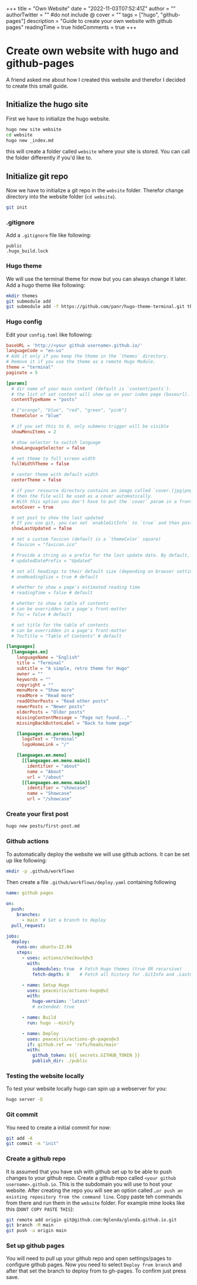 +++
title = "Own Website"
date = "2022-11-03T07:52:41Z"
author = ""
authorTwitter = "" #do not include @
cover = ""
tags = ["hugo", "github-pages"]
description = "Guide to create your own website with github pages"
readingTime = true
hideComments = true
+++
# Create own website with hugo and github-pages
A friend asked me about how I created this website and therefor I decided to create this small guide.

## Initialize the hugo site
First we have to initialize the hugo website.
```sh
hugo new site website
cd website
hugo new _index.md
```
this will create a folder called `website` where your site is stored.
You can call the folder differently if you'd like to.
## Initialize git repo
Now we have to initialize a git repo in the `website` folder.
Therefor change directory into the website folder (`cd website`).
```sh
git init
```
### .gitignore
Add a `.gitignore` file like following:
```gitignore
public
.hugo_build.lock
```
### Hugo theme
We will use the terminal theme for mow but you can always change it later.
Add a hugo theme like following:
```sh
mkdir themes
git submodule add
git submodule add -f https://github.com/panr/hugo-theme-terminal.git themes/terminal
```
### Hugo config
Edit your `config.toml` like following:
```toml
baseURL = 'http://<your github username>.github.io/'
languageCode = "en-us"
# Add it only if you keep the theme in the `themes` directory.
# Remove it if you use the theme as a remote Hugo Module.
theme = "terminal"
paginate = 5

[params]
  # dir name of your main content (default is `content/posts`).
  # the list of set content will show up on your index page (baseurl).
  contentTypeName = "posts"

  # ["orange", "blue", "red", "green", "pink"]
  themeColor = "blue"

  # if you set this to 0, only submenu trigger will be visible
  showMenuItems = 2

  # show selector to switch language
  showLanguageSelector = false

  # set theme to full screen width
  fullWidthTheme = false

  # center theme with default width
  centerTheme = false

  # if your resource directory contains an image called `cover.(jpg|png|webp)`,
  # then the file will be used as a cover automatically.
  # With this option you don't have to put the `cover` param in a front-matter.
  autoCover = true

  # set post to show the last updated
  # If you use git, you can set `enableGitInfo` to `true` and then post will automatically get the last updated
  showLastUpdated = false

  # set a custom favicon (default is a `themeColor` square)
  # favicon = "favicon.ico"

  # Provide a string as a prefix for the last update date. By default, it looks like this: 2020-xx-xx [Updated: 2020-xx-xx] :: Author
  # updatedDatePrefix = "Updated"

  # set all headings to their default size (depending on browser settings)
  # oneHeadingSize = true # default

  # whether to show a page's estimated reading time
  # readingTime = false # default

  # whether to show a table of contents
  # can be overridden in a page's front-matter
  # Toc = false # default

  # set title for the table of contents
  # can be overridden in a page's front-matter
  # TocTitle = "Table of Contents" # default

[languages]
  [languages.en]
    languageName = "English"
    title = "Terminal"
    subtitle = "A simple, retro theme for Hugo"
    owner = ""
    keywords = ""
    copyright = ""
    menuMore = "Show more"
    readMore = "Read more"
    readOtherPosts = "Read other posts"
    newerPosts = "Newer posts"
    olderPosts = "Older posts"
    missingContentMessage = "Page not found..."
    missingBackButtonLabel = "Back to home page"

    [languages.en.params.logo]
      logoText = "Terminal"
      logoHomeLink = "/"

    [languages.en.menu]
      [[languages.en.menu.main]]
        identifier = "about"
        name = "About"
        url = "/about"
      [[languages.en.menu.main]]
        identifier = "showcase"
        name = "Showcase"
        url = "/showcase"
```
### Create your first post
```sh
hugo new posts/first-post.md
```
### Github actions 
To automatically deploy the website we will use github actions.
It can be set up like following:
```sh
mkdir -p .github/workflows
```
Then create a file `.github/workflows/deploy.yaml` containing following
```yaml
name: github pages

on:
  push:
    branches:
      - main  # Set a branch to deploy
  pull_request:

jobs:
  deploy:
    runs-on: ubuntu-22.04
    steps:
      - uses: actions/checkout@v3
        with:
          submodules: true  # Fetch Hugo themes (true OR recursive)
          fetch-depth: 0    # Fetch all history for .GitInfo and .Lastmod

      - name: Setup Hugo
        uses: peaceiris/actions-hugo@v2
        with:
          hugo-version: 'latest'
          # extended: true

      - name: Build
        run: hugo --minify

      - name: Deploy
        uses: peaceiris/actions-gh-pages@v3
        if: github.ref == 'refs/heads/main'
        with:
          github_token: ${{ secrets.GITHUB_TOKEN }}
          publish_dir: ./public
```
### Testing the website locally
To test your website locally hugo can spin up a webserver for you:
```sh
hugo server -D
```
### Git commit
You need to create a initial commit for now:
```sh
git add -A
git commit -m "init"
```
### Create a github repo
It is assumed that you have ssh with github set up to be able to push changes to your github repo.
Create a github repo called `<your github username>.github.io`. This is the subdomain you will use to host your website.
After creating the repo you will see an option called `…or push an existing repository from the command line`. Copy paste teh commands from there and run them in the `website` folder.
For example mine looks like this (`DONT COPY PASTE THIS`):
```sh
git remote add origin git@github.com:9glenda/glenda.github.io.git
git branch -M main
git push -u origin main
```
### Set up github pages
You will need to pull up your github repo and open settings/pages to configure github pages.
Now you need to select `Deploy from branch` and after that set the branch to deploy from to gh-pages.
To confirm just press save.
